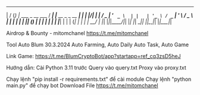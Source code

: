  __  __ _ _                     ____ _                      _ 
|  \/  (_) |_ ___  _ __ ___    / ___| |__   __ _ _ __   ___| |
| |\/| | | __/ _ \| '_ ` _ \  | |   | '_ \ / _` | '_ \ / _ \ |
| |  | | | || (_) | | | | | | | |___| | | | (_| | | | |  __/ |
|_|  |_|_|\__\___/|_| |_| |_|  \____|_| |_|\__,_|_| |_|\___|_|

Airdrop & Bounty - mitomchanel
https://t.me/mitomchanel

Tool Auto Blum 30.3.2024
Auto Farming, Auto Daily
Auto Task, Auto Game

Link Game: https://t.me/BlumCryptoBot/app?startapp=ref_cq3zsD5heJ

Hướng dẫn:
Cài Python 3.11 trước
Query vào query.txt
Proxy vào proxy.txt

Chạy lệnh "pip install -r requirements.txt" để cài module
Chạy lệnh "python main.py" để chạy bot
Download File
https://t.me/mitomchanel
